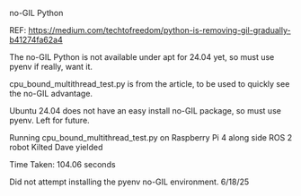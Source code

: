 no-GIL Python

REF: https://medium.com/techtofreedom/python-is-removing-gil-gradually-b41274fa62a4  

The no-GIL Python is not available under apt for 24.04 yet, so must use pyenv if really, want it.  

cpu_bound_multithread_test.py  is from the article, to be used to quickly see the no-GIL advantage.  

Ubuntu 24.04 does not have an easy install no-GIL package, so must use pyenv.  Left for future.  

Running cpu_bound_multithread_test.py on Raspberry Pi 4 along side ROS 2 robot Kilted Dave yielded  

Time Taken: 104.06 seconds
 
Did not attempt installing the pyenv no-GIL environment.  6/18/25


